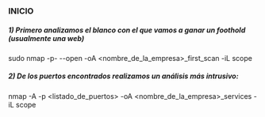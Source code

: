 ### INICIO
##### 1) Primero analizamos el blanco con el que vamos a ganar un foothold (usualmente una web)

  sudo nmap -p- --open -oA <nombre_de_la_empresa>_first_scan -iL scope

##### 2) De los puertos encontrados realizamos un análisis más intrusivo:

  nmap -A -p <listado_de_puertos> -oA <nombre_de_la_empresa>_services -iL scope

